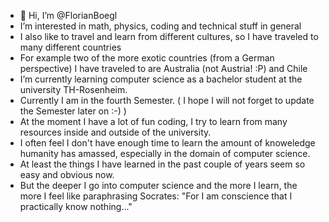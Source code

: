 - 👋 Hi, I’m @FlorianBoegl
- I’m interested in math, physics, coding and technical stuff in general
- I also like to travel and learn from different cultures, so I have traveled to many different countries
- For example two of the more exotic countries (from a German perspective) I have traveled to are Australia (not Austria! :P) and Chile
- I’m currently learning computer science as a bachelor student at the university TH-Rosenheim.
- Currently I am in the fourth Semester. ( I hope I will not forget to update the Semester later on :-)  )
- At the moment I have a lot of fun coding, I try to learn from many resources inside and outside of the university.
- I often feel I don't have enough time to learn the amount of knoweledge humanity has amassed, especially in the domain of computer science.
- At least the things I have learned in the past couple of years seem so easy and obvious now. 
- But the deeper I go into computer science and the more I learn, the more I feel like paraphrasing Socrates: "For I am conscience that I practically know nothing..."

<!---
FlorianBoegl/FlorianBoegl is a ✨ special ✨ repository because its `README.md` (this file) appears on your GitHub profile.
You can click the Preview link to take a look at your changes.
--->
